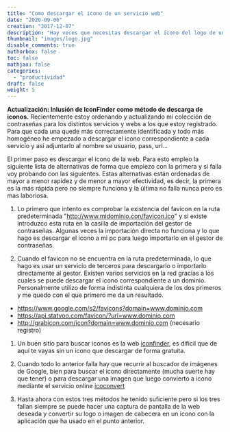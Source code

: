 ```yaml
---
title: "Como descargar el icono de un servicio web"
date: "2020-09-06"
creation: "2017-12-07"
description: "Hay veces que necesitas descargar el icono del logo de una web, aquí explico las formas que yo utilizo."
thumbnail: "images/logo.jpg"
disable_comments: true
authorbox: false
toc: false
mathjax: false
categories:
  - "productividad"
draft: false
weight: 5
---
```

**Actualización: Inlusión de IconFinder como método de descarga de iconos.** Recientemente estoy ordenando y actualizando mi colección de contraseñas para los distintos servicios y webs a los que estoy registrado. Para que cada una quede más correctamente identificada y todo más homogéneo he empezado a descargar el icono correspondiente a cada servicio y así adjuntarlo al nombre se usuario, pass, url...
<!--more-->
El primer paso es descargar el icono de la web. Para esto empleo la siguiente lista de alternativas de forma que empiezo con la primera y si falla voy probando con las siguientes. Estas alternativas están ordenadas de mayor a menor rapidez y de menor a mayor efectividad, es decir, la primera es la más rápida pero no siempre funciona y la última no falla nunca pero es mas laboriosa.

1. Lo primero que intento es comprobar la existencia del favicon en la ruta predeterminada "http://www.midominio.con/favicon.ico" y si existe introduzco esta ruta en la casilla de importación del gestor de contraseñas. Algunas veces la importación directa no funciona y lo que hago es descargar el icono a mi pc para luego importarlo en el gestor de contraseñas.

1. Cuando el favicon no se encuentra en la ruta predeterminada, lo que hago es usar un servicio de terceros para descargarlo o importarlo directamente al gestor. Existen varios servicios en la red gracias a los cuales se puede descargar el icono correspondiente a un dominio. Personalmente utilizo de forma indistinta cualquiera de los dos primeros y me quedo con el que primero me da un resultado.
 
 - <https://www.google.com/s2/favicons?domain=www.dominio.com>
 - <https://api.statvoo.com/favicon/?url=www.dominio.com>
 - <http://grabicon.com/icon?domain=www.dominio.com> (necesario registro)

1. Un buen sitio para buscar iconos es la web [iconfinder], es dificil que de aquí te vayas sin un icono que descargar de forma gratuita.

1. Cuando todo lo anterior falla hay que recurrir al buscador de imágenes de Google, bien para buscar el icono directamente (mucha suerte hay que tener) o para descargar una imagen que luego convierto a icono mediante el servicio online [icoconvert][1]

1. Hasta ahora con estos tres métodos he tenido suficiente pero si los tres fallan siempre se puede hacer una captura de pantalla de la web deseada y convertir su logo o imagen de cabecera en un icono con la aplicación que ha usado en el punto anterior.
    
[1]: http://icoconvert.com
[iconfinder]: https://www.iconfinder.com

